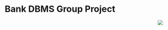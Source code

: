 # Bank DBMS Group Project

<img align="right" src="https://visitor-badge.laobi.icu/badge?page_id=patricnilackshan.Bank-DBMS-Project-Group" />

